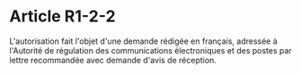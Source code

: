# Article R1-2-2

L'autorisation fait l'objet d'une demande rédigée en français, adressée à l'Autorité de régulation des communications électroniques et des postes par lettre recommandée avec demande d'avis de réception.